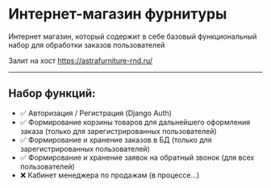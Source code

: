 # Интернет-магазин фурнитуры

Интернет магазин, который содержит в себе базовый функциональный набор для обработки заказов пользователей

Залит на хост https://astrafurniture-rnd.ru/

---

## Набор функций:

- ✅ Авторизация / Регистрация (Django Auth)
- ✅ Формирование корзины товаров для дальнейшего оформления заказа (только для зарегистрированных пользователей)
- ✅ Формирование и хранение заказов в БД (только для зарегистрированных пользователей)
- ✅ Формирование и хранение заявок на обратный звонок (для всех пользователей) 
- ❌ Кабинет менеджера по продажам (в процессе...)
